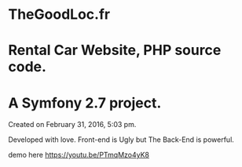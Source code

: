 # TheGoodLoc.fr

# Rental Car Website, PHP source code.
# A Symfony 2.7 project. 
Created on February 31, 2016, 5:03 pm.

Developed with love.
Front-end is Ugly but The Back-End is powerful.

demo here https://youtu.be/PTmqMzo4yK8
